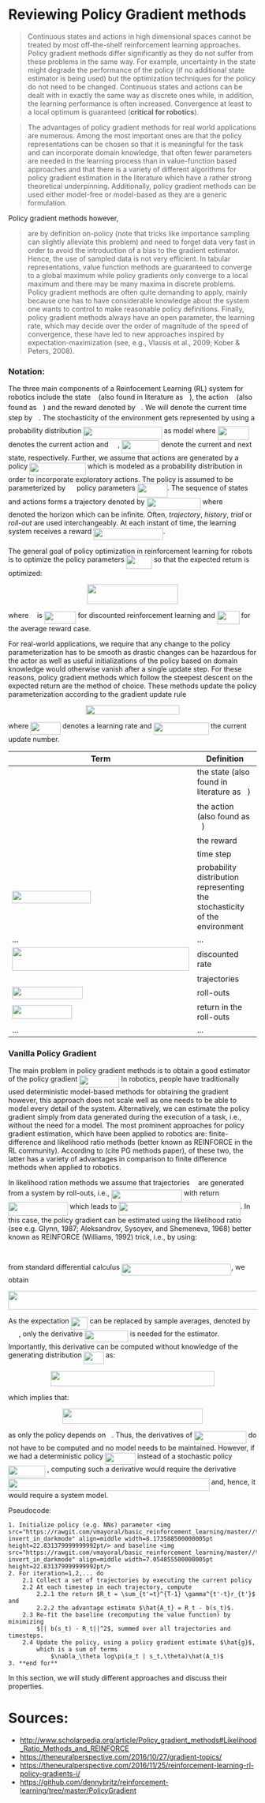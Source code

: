 # Reviewing Policy Gradient methods

>Continuous states and actions in high dimensional spaces cannot be treated by most off-the-shelf reinforcement learning approaches. Policy gradient methods differ significantly as they do not suffer from these problems in the same way. For example, uncertainty in the state might degrade the performance of the policy (if no additional state estimator is being used) but the optimization techniques for the policy do not need to be changed. Continuous states and actions can be dealt with in exactly the same way as discrete ones while, in addition, the learning performance is often increased. Convergence at least to a local optimum is guaranteed (**critical for robotics**).

>The advantages of policy gradient methods for real world applications are numerous. Among the most important ones are that the policy representations can be chosen so that it is meaningful for the task and can incorporate domain knowledge, that often fewer parameters are needed in the learning process than in value-function based approaches and that there is a variety of different algorithms for policy gradient estimation in the literature which have a rather strong theoretical underpinning. Additionally, policy gradient methods can be used either model-free or model-based as they are a generic formulation.

Policy gradient methods however,
> are by definition on-policy (note that tricks like importance sampling can slightly alleviate this problem) and need to forget data very fast in order to avoid the introduction of a bias to the gradient estimator. Hence, the use of sampled data is not very efficient. In tabular representations, value function methods are guaranteed to converge to a global maximum while policy gradients only converge to a local maximum and there may be many maxima in discrete problems. Policy gradient methods are often quite demanding to apply, mainly because one has to have considerable knowledge about the system one wants to control to make reasonable policy definitions. Finally, policy gradient methods always have an open parameter, the learning rate, which may decide over the order of magnitude of the speed of convergence, these have led to new approaches inspired by expectation-maximization (see, e.g., Vlassis et al., 2009; Kober & Peters, 2008).


### Notation:
The three main components of a Reinfocement Learning (RL) system for robotics include the state <img src="https://rawgit.com/vmayoral/basic_reinforcement_learning/master//tutorial12/tex/6f9bad7347b91ceebebd3ad7e6f6f2d1.svg?invert_in_darkmode" align=middle width=7.705549500000004pt height=14.155350000000013pt/> (also found in literature as <img src="https://rawgit.com/vmayoral/basic_reinforcement_learning/master//tutorial12/tex/332cc365a4987aacce0ead01b8bdcc0b.svg?invert_in_darkmode" align=middle width=9.395100000000005pt height=14.155350000000013pt/>), the action <img src="https://rawgit.com/vmayoral/basic_reinforcement_learning/master//tutorial12/tex/44bc9d542a92714cac84e01cbbb7fd61.svg?invert_in_darkmode" align=middle width=8.689230000000004pt height=14.155350000000013pt/> (also found as <img src="https://rawgit.com/vmayoral/basic_reinforcement_learning/master//tutorial12/tex/6dbb78540bd76da3f1625782d42d6d16.svg?invert_in_darkmode" align=middle width=9.410280000000004pt height=14.155350000000013pt/>) and the reward denoted by <img src="https://rawgit.com/vmayoral/basic_reinforcement_learning/master//tutorial12/tex/89f2e0d2d24bcf44db73aab8fc03252c.svg?invert_in_darkmode" align=middle width=7.873024500000003pt height=14.155350000000013pt/>. We will denote the current time step by <img src="https://rawgit.com/vmayoral/basic_reinforcement_learning/master//tutorial12/tex/63bb9849783d01d91403bc9a5fea12a2.svg?invert_in_darkmode" align=middle width=9.075495000000004pt height=22.831379999999992pt/>. The stochasticity of the environment gets represented by using a probability distribution <img src="https://rawgit.com/vmayoral/basic_reinforcement_learning/master//tutorial12/tex/4b43b99577e49c30237a75b10434a256.svg?invert_in_darkmode" align=middle width=159.496755pt height=24.65759999999998pt/> as model where <img src="https://rawgit.com/vmayoral/basic_reinforcement_learning/master//tutorial12/tex/687ec27e46c5b07ba8adaab70976974e.svg?invert_in_darkmode" align=middle width=63.0102pt height=27.656969999999987pt/> denotes the current action and <img src="https://rawgit.com/vmayoral/basic_reinforcement_learning/master//tutorial12/tex/59efeb0f4f5d484a9b8a404d5bdac544.svg?invert_in_darkmode" align=middle width=14.971605000000004pt height=14.155350000000013pt/>, <img src="https://rawgit.com/vmayoral/basic_reinforcement_learning/master//tutorial12/tex/eaa3f599744549c4805d08b50d0b9d3d.svg?invert_in_darkmode" align=middle width=75.79803pt height=27.656969999999987pt/> denote the current and next state, respectively. Further, we assume that actions are generated by a policy <img src="https://rawgit.com/vmayoral/basic_reinforcement_learning/master//tutorial12/tex/e2f0dada90b45ef6dd58f15372396f59.svg?invert_in_darkmode" align=middle width=113.628075pt height=24.65759999999998pt/> which is modeled as a probability distribution in order to incorporate exploratory actions. The policy is assumed to be parameterized by <img src="https://rawgit.com/vmayoral/basic_reinforcement_learning/master//tutorial12/tex/d6328eaebbcd5c358f426dbea4bdbf70.svg?invert_in_darkmode" align=middle width=15.137100000000004pt height=22.46574pt/> policy parameters <img src="https://rawgit.com/vmayoral/basic_reinforcement_learning/master//tutorial12/tex/2b37baa87099988c8cd4a6844baa66ff.svg?invert_in_darkmode" align=middle width=61.029705pt height=27.656969999999987pt/>. The sequence of states and actions forms a trajectory denoted by <img src="https://rawgit.com/vmayoral/basic_reinforcement_learning/master//tutorial12/tex/85e4a233f33b0a54f2020db13ef59cc6.svg?invert_in_darkmode" align=middle width=109.53294pt height=24.65759999999998pt/> where <img src="https://rawgit.com/vmayoral/basic_reinforcement_learning/master//tutorial12/tex/7b9a0316a2fcd7f01cfd556eedf72e96.svg?invert_in_darkmode" align=middle width=14.999985000000004pt height=22.46574pt/> denoted the horizon which can be infinite. Often, *trajectory*, *history*, *trial* or *roll-out* are used interchangeably. At each instant of time, the learning system receives a reward <img src="https://rawgit.com/vmayoral/basic_reinforcement_learning/master//tutorial12/tex/d18b0f40de3e43b4fd5efdfec3abebff.svg?invert_in_darkmode" align=middle width=141.130275pt height=24.65759999999998pt/>.

The general goal of policy optimization in reinforcement learning for robots is to optimize the policy parameters <img src="https://rawgit.com/vmayoral/basic_reinforcement_learning/master//tutorial12/tex/1995b01bb3050d9d9821e07ddcbe14e8.svg?invert_in_darkmode" align=middle width=51.988530000000004pt height=27.656969999999987pt/> so that the expected return is optimized:
<p align="center"><img src="https://rawgit.com/vmayoral/basic_reinforcement_learning/master//tutorial12/tex/4bccbc51eab4b628974e59227b4692ea.svg?invert_in_darkmode" align=middle width=184.80825pt height=39.45249pt/></p>

 where <img src="https://rawgit.com/vmayoral/basic_reinforcement_learning/master//tutorial12/tex/11c596de17c342edeed29f489aa4b274.svg?invert_in_darkmode" align=middle width=9.423975000000004pt height=14.155350000000013pt/> is <img src="https://rawgit.com/vmayoral/basic_reinforcement_learning/master//tutorial12/tex/30fe7dcc0f0b09e88904b9ec5db07243.svg?invert_in_darkmode" align=middle width=64.21833pt height=24.65759999999998pt/> for discounted reinforcement learning and  <img src="https://rawgit.com/vmayoral/basic_reinforcement_learning/master//tutorial12/tex/15aeb611e303b3dcd763a3b0a1217f02.svg?invert_in_darkmode" align=middle width=44.960355pt height=27.775769999999994pt/> for the average reward case.

 For real-world applications, we require that any change to the policy parameterization has to be smooth as drastic changes can be hazardous for the actor as well as useful initializations of the policy based on domain knowledge would otherwise vanish after a single update step. For these reasons, policy gradient methods which follow the steepest descent on the expected return are the method of choice. These methods update the policy parameterization according to the gradient update rule
<p align="center"><img src="https://rawgit.com/vmayoral/basic_reinforcement_learning/master//tutorial12/tex/01d468f612d0181612fabfbd9d4a0b0b.svg?invert_in_darkmode" align=middle width=189.98595pt height=19.004534999999997pt/></p>

where <img src="https://rawgit.com/vmayoral/basic_reinforcement_learning/master//tutorial12/tex/57be6b17a68c3953d4c5ded97094ac3d.svg?invert_in_darkmode" align=middle width=61.088280000000005pt height=26.177579999999978pt/> denotes a learning rate and <img src="https://rawgit.com/vmayoral/basic_reinforcement_learning/master//tutorial12/tex/8a2311b498f76d3e234595dbe724077c.svg?invert_in_darkmode" align=middle width=111.754005pt height=24.65759999999998pt/> the current update number.

| Term | Definition |
|------|------------|
| <img src="https://rawgit.com/vmayoral/basic_reinforcement_learning/master//tutorial12/tex/6f9bad7347b91ceebebd3ad7e6f6f2d1.svg?invert_in_darkmode" align=middle width=7.705549500000004pt height=14.155350000000013pt/> | the state (also found in literature as <img src="https://rawgit.com/vmayoral/basic_reinforcement_learning/master//tutorial12/tex/332cc365a4987aacce0ead01b8bdcc0b.svg?invert_in_darkmode" align=middle width=9.395100000000005pt height=14.155350000000013pt/>) |
|  <img src="https://rawgit.com/vmayoral/basic_reinforcement_learning/master//tutorial12/tex/44bc9d542a92714cac84e01cbbb7fd61.svg?invert_in_darkmode" align=middle width=8.689230000000004pt height=14.155350000000013pt/> | the action (also found as <img src="https://rawgit.com/vmayoral/basic_reinforcement_learning/master//tutorial12/tex/6dbb78540bd76da3f1625782d42d6d16.svg?invert_in_darkmode" align=middle width=9.410280000000004pt height=14.155350000000013pt/>) |
| <img src="https://rawgit.com/vmayoral/basic_reinforcement_learning/master//tutorial12/tex/89f2e0d2d24bcf44db73aab8fc03252c.svg?invert_in_darkmode" align=middle width=7.873024500000003pt height=14.155350000000013pt/> | the reward |
| <img src="https://rawgit.com/vmayoral/basic_reinforcement_learning/master//tutorial12/tex/63bb9849783d01d91403bc9a5fea12a2.svg?invert_in_darkmode" align=middle width=9.075495000000004pt height=22.831379999999992pt/> | time step |
| <img src="https://rawgit.com/vmayoral/basic_reinforcement_learning/master//tutorial12/tex/4b43b99577e49c30237a75b10434a256.svg?invert_in_darkmode" align=middle width=159.496755pt height=24.65759999999998pt/> |  probability distribution representing the stochasticity of the environment |
| ... | ... |
| <img src="https://rawgit.com/vmayoral/basic_reinforcement_learning/master//tutorial12/tex/5b16931dbf74748d0ce023fa18b1fa50.svg?invert_in_darkmode" align=middle width=358.966905pt height=47.67179999999999pt/> |  discounted rate |
| <img src="https://rawgit.com/vmayoral/basic_reinforcement_learning/master//tutorial12/tex/0fe1677705e987cac4f589ed600aa6b3.svg?invert_in_darkmode" align=middle width=9.046950000000002pt height=14.155350000000013pt/> | trajectories |
| <img src="https://rawgit.com/vmayoral/basic_reinforcement_learning/master//tutorial12/tex/160a51dd5dc4e05542d6540b3c1f29b7.svg?invert_in_darkmode" align=middle width=143.45627999999996pt height=24.65759999999998pt/> | roll-outs |
| <img src="https://rawgit.com/vmayoral/basic_reinforcement_learning/master//tutorial12/tex/71e2e285c679246c5443054b075b010d.svg?invert_in_darkmode" align=middle width=120.55230000000002pt height=27.656969999999987pt/> | return in the roll-outs |
| ... | ... |

### Vanilla Policy Gradient

The main problem in policy gradient methods is to obtain a good estimator of the policy gradient <img src="https://rawgit.com/vmayoral/basic_reinforcement_learning/master//tutorial12/tex/26cffbf0e87b9aec1aa3d9539f35712c.svg?invert_in_darkmode" align=middle width=80.59755pt height=24.65759999999998pt/> In robotics, people have traditionally used deterministic model-based methods for obtaining the gradient however, this approach does not scale well as one needs to be able to model every detail of the system. Alternatively, we can estimate the policy gradient simply from data generated during the execution of a task, i.e., without the need for a model. The most prominent approaches for policy gradient estimation, which have been applied to robotics are: finite-difference and likelihood ratio methods (better known as REINFORCE in the RL community). According to (cite PG methods paper), of these two, the latter has a variety of advantages in comparison to finite difference methods when applied to robotics.

In likelihood ration methods we assume that trajectories <img src="https://rawgit.com/vmayoral/basic_reinforcement_learning/master//tutorial12/tex/0fe1677705e987cac4f589ed600aa6b3.svg?invert_in_darkmode" align=middle width=9.046950000000002pt height=14.155350000000013pt/> are generated from a system by roll-outs, i.e., <img src="https://rawgit.com/vmayoral/basic_reinforcement_learning/master//tutorial12/tex/160a51dd5dc4e05542d6540b3c1f29b7.svg?invert_in_darkmode" align=middle width=143.45627999999996pt height=24.65759999999998pt/> with return <img src="https://rawgit.com/vmayoral/basic_reinforcement_learning/master//tutorial12/tex/71e2e285c679246c5443054b075b010d.svg?invert_in_darkmode" align=middle width=120.55230000000002pt height=27.656969999999987pt/> which leads to <img src="https://rawgit.com/vmayoral/basic_reinforcement_learning/master//tutorial12/tex/1f13a97e44eb6dfb4b61566c3a5b3ca7.svg?invert_in_darkmode" align=middle width=246.778455pt height=26.48447999999999pt/>. In this case, the policy gradient can be estimated using the likelihood ratio (see e.g. Glynn, 1987; Aleksandrov, Sysoyev, and Shemeneva, 1968) better known as REINFORCE (Williams, 1992) trick, i.e., by using:

<p align="center"><img src="https://rawgit.com/vmayoral/basic_reinforcement_learning/master//tutorial12/tex/2f017123f4cf9dbcee844a9c99308846.svg?invert_in_darkmode" align=middle width=214.4802pt height=16.438356pt/></p>

from standard differential calculus <img src="https://rawgit.com/vmayoral/basic_reinforcement_learning/master//tutorial12/tex/dc912efa02a4c541773a11456558a6a8.svg?invert_in_darkmode" align=middle width=222.70000499999998pt height=24.65759999999998pt/>, we obtain

<p align="center"><img src="https://rawgit.com/vmayoral/basic_reinforcement_learning/master//tutorial12/tex/17a6b400677f04e1fd7dd68690d098ac.svg?invert_in_darkmode" align=middle width=614.8098pt height=37.352039999999995pt/></p>

As the expectation <img src="https://rawgit.com/vmayoral/basic_reinforcement_learning/master//tutorial12/tex/5adb523f872c74e09aef72f6f60f99d2.svg?invert_in_darkmode" align=middle width=34.086855pt height=24.65759999999998pt/> can be replaced by sample averages, denoted by <img src="https://rawgit.com/vmayoral/basic_reinforcement_learning/master//tutorial12/tex/c76e2a65d080aee7e7edc3a5c6016798.svg?invert_in_darkmode" align=middle width=17.351730000000003pt height=24.65759999999998pt/> , only the derivative <img src="https://rawgit.com/vmayoral/basic_reinforcement_learning/master//tutorial12/tex/00c68679ad16e5f26b1763f62354214a.svg?invert_in_darkmode" align=middle width=88.12782pt height=24.65759999999998pt/> is needed for the estimator. Importantly, this derivative can be computed without knowledge of the generating distribution <img src="https://rawgit.com/vmayoral/basic_reinforcement_learning/master//tutorial12/tex/d78038727f16aca35dc5f84f47ba0874.svg?invert_in_darkmode" align=middle width=40.2798pt height=24.65759999999998pt/> as:

<p align="center"><img src="https://rawgit.com/vmayoral/basic_reinforcement_learning/master//tutorial12/tex/ee3138b1f1f2fec563f334c82eee4da6.svg?invert_in_darkmode" align=middle width=331.86285pt height=30.922649999999997pt/></p>

which implies that:

<p align="center"><img src="https://rawgit.com/vmayoral/basic_reinforcement_learning/master//tutorial12/tex/b810c07f63630da6c6b8bee6106c0d03.svg?invert_in_darkmode" align=middle width=283.5426pt height=30.922649999999997pt/></p>

as only the policy depends on <img src="https://rawgit.com/vmayoral/basic_reinforcement_learning/master//tutorial12/tex/27e556cf3caa0673ac49a8f0de3c73ca.svg?invert_in_darkmode" align=middle width=8.173588500000005pt height=22.831379999999992pt/>. Thus, the derivatives of <img src="https://rawgit.com/vmayoral/basic_reinforcement_learning/master//tutorial12/tex/857606fb064ea1680d2dc215438d7336.svg?invert_in_darkmode" align=middle width=105.39044999999999pt height=24.65759999999998pt/> do not have to be computed and no model needs to be maintained. However, if we had a deterministic policy <img src="https://rawgit.com/vmayoral/basic_reinforcement_learning/master//tutorial12/tex/40a32049a9ecb5345010ceaf9f93ab11.svg?invert_in_darkmode" align=middle width=61.309214999999995pt height=24.65759999999998pt/> instead of a stochastic policy <img src="https://rawgit.com/vmayoral/basic_reinforcement_learning/master//tutorial12/tex/67129ee39dc2819f1f47ac6d7c7e5461.svg?invert_in_darkmode" align=middle width=75.064935pt height=24.65759999999998pt/> , computing such a derivative would require the derivative <img src="https://rawgit.com/vmayoral/basic_reinforcement_learning/master//tutorial12/tex/1b70b8f3ae4ab07ccc567edb1ac3990e.svg?invert_in_darkmode" align=middle width=407.96035499999994pt height=24.65759999999998pt/> and, hence, it would require a system model.


Pseudocode:
```
1. Initialize policy (e.g. NNs) parameter <img src="https://rawgit.com/vmayoral/basic_reinforcement_learning/master//tutorial12/tex/27e556cf3caa0673ac49a8f0de3c73ca.svg?invert_in_darkmode" align=middle width=8.173588500000005pt height=22.831379999999992pt/> and baseline <img src="https://rawgit.com/vmayoral/basic_reinforcement_learning/master//tutorial12/tex/4bdc8d9bcfb35e1c9bfb51fc69687dfc.svg?invert_in_darkmode" align=middle width=7.054855500000005pt height=22.831379999999992pt/>
2. For iteration=1,2,... do
    2.1 Collect a set of trajectories by executing the current policy
    2.2 At each timestep in each trajectory, compute
        2.2.1 the return $R_t = \sum_{t'=t}^{T-1} \gamma^{t'-t}r_{t'}$ and
        2.2.2 the advantage estimate $\hat{A_t} = R_t - b(s_t)$.
    2.3 Re-fit the baseline (recomputing the value function) by minimizing
        $|| b(s_t) - R_t||^2$, summed over all trajectories and timesteps.
    2.4 Update the policy, using a policy gradient estimate $\hat{g}$,
        which is a sum of terms
            $\nabla_\theta log\pi(a_t | s_t,\theta)\hat(A_t)$
3. **end for**
```


In this section, we will study different approaches and discuss their properties.




# Sources:
- http://www.scholarpedia.org/article/Policy_gradient_methods#Likelihood_Ratio_Methods_and_REINFORCE
- https://theneuralperspective.com/2016/10/27/gradient-topics/
- https://theneuralperspective.com/2016/11/25/reinforcement-learning-rl-policy-gradients-i/
- https://github.com/dennybritz/reinforcement-learning/tree/master/PolicyGradient
